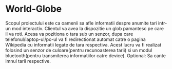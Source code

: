 # World-Globe

Scopul proiectului este ca oamenii sa afle informatii despre anumite tari intr-un mod interactiv. Clientul va avea la dispozitie un glob pamantesc pe care il va roti. Acesa va pozitiona o tara sub un senzor, dupa care telefonul/laptop-ul/pc-ul va fi redirectionat automat catre o pagina Wikipedia cu informatii legate de tara respectiva. Acest lucru va fi realizat folosind un senzor de culoare(pentru recunoasterea tarii) si un modul bluetooth(pentru transmiterea informatiilor catre device).
Optional: Sa cante imnul tarii respective.
